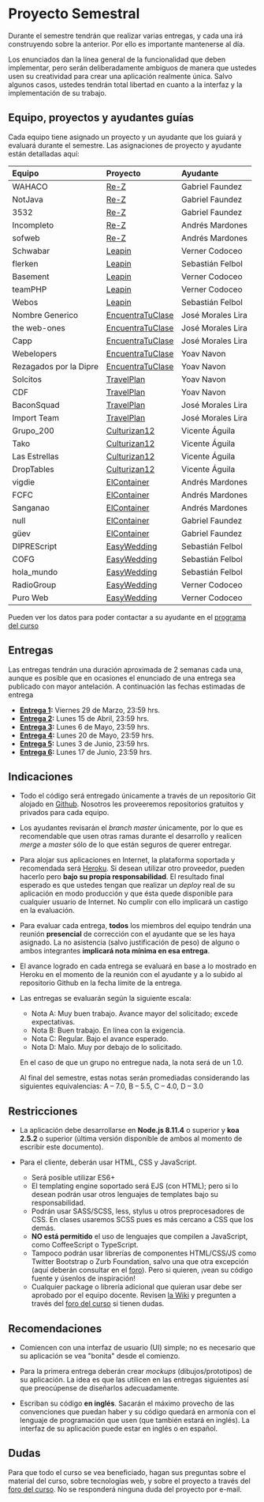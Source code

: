# Proyecto Semestral

Durante el semestre tendrán que realizar varias entregas, y cada una irá construyendo sobre la anterior. Por ello es importante mantenerse al día.

Los enunciados dan la línea general de la funcionalidad que deben implementar, pero serán deliberadamente ambiguos de manera que ustedes usen su creatividad para crear una aplicación realmente única. Salvo algunos casos, ustedes tendrán total libertad en cuanto a la interfaz y la implementación de su trabajo.

## Equipo, proyectos y ayudantes guías

Cada equipo tiene asignado un proyecto y un ayudante que los guiará y evaluará durante el semestre. Las asignaciones de proyecto y ayudante están detalladas aquí:

| Equipo  | Proyecto | Ayudante |
|:---------------------- |:---------------------------| :------|
| WAHACO                 |  [Re-Z](https://docs.google.com/document/d/12Z_E5eLQOlIlj7V4ogaQ0MrkUAdKtwwK83n3gruepNs/edit?usp=sharing)      | Gabriel Faundez     |
| NotJava                |  [Re-Z](https://docs.google.com/document/d/12Z_E5eLQOlIlj7V4ogaQ0MrkUAdKtwwK83n3gruepNs/edit?usp=sharing)      | Gabriel Faundez     |
| 3532                   |  [Re-Z](https://docs.google.com/document/d/12Z_E5eLQOlIlj7V4ogaQ0MrkUAdKtwwK83n3gruepNs/edit?usp=sharing)      | Gabriel Faundez     |
| Incompleto             |  [Re-Z](https://docs.google.com/document/d/12Z_E5eLQOlIlj7V4ogaQ0MrkUAdKtwwK83n3gruepNs/edit?usp=sharing)      | Andrés Mardones     |
| sofweb                 |  [Re-Z](https://docs.google.com/document/d/12Z_E5eLQOlIlj7V4ogaQ0MrkUAdKtwwK83n3gruepNs/edit?usp=sharing)      | Andrés Mardones     |
| Schwabar               |  [Leapin](https://docs.google.com/document/d/1f_pqys0On6WQLmpHFvsHBFmdH5PN9o_jza8o20fy56E/edit?usp=sharing)      | Verner Codoceo      |
| flerken                |  [Leapin](https://docs.google.com/document/d/1f_pqys0On6WQLmpHFvsHBFmdH5PN9o_jza8o20fy56E/edit?usp=sharing)      | Sebastián Felbol    |
| Basement               |  [Leapin](https://docs.google.com/document/d/1f_pqys0On6WQLmpHFvsHBFmdH5PN9o_jza8o20fy56E/edit?usp=sharing)      | Verner Codoceo      |
| teamPHP                |  [Leapin](https://docs.google.com/document/d/1f_pqys0On6WQLmpHFvsHBFmdH5PN9o_jza8o20fy56E/edit?usp=sharing)      | Verner Codoceo      |
| Webos                  |  [Leapin](https://docs.google.com/document/d/1f_pqys0On6WQLmpHFvsHBFmdH5PN9o_jza8o20fy56E/edit?usp=sharing)      | Sebastián Felbol    |
| Nombre Generico        |  [EncuentraTuClase](https://docs.google.com/document/d/1uav7VCsBrMMVAv55pjmq00BkoZkjo84PncXTYj8sGYg/edit?usp=sharing)      | José Morales Lira   |
| the web-ones           |  [EncuentraTuClase](https://docs.google.com/document/d/1uav7VCsBrMMVAv55pjmq00BkoZkjo84PncXTYj8sGYg/edit?usp=sharing)      | José Morales Lira   |
| Capp                   |  [EncuentraTuClase](https://docs.google.com/document/d/1uav7VCsBrMMVAv55pjmq00BkoZkjo84PncXTYj8sGYg/edit?usp=sharing)      | José Morales Lira   |
| Webelopers             |  [EncuentraTuClase](https://docs.google.com/document/d/1uav7VCsBrMMVAv55pjmq00BkoZkjo84PncXTYj8sGYg/edit?usp=sharing)      | Yoav Navon          |
| Rezagados por la Dipre |  [EncuentraTuClase](https://docs.google.com/document/d/1uav7VCsBrMMVAv55pjmq00BkoZkjo84PncXTYj8sGYg/edit?usp=sharing)      | Yoav Navon          |
| Solcitos               |  [TravelPlan](https://docs.google.com/document/d/1QjRTJzZy_alGnRNeemSW0DtP3rYpggvBh6UkbL2BE2c/edit?usp=sharing)      | Yoav Navon          |
| CDF                    |  [TravelPlan](https://docs.google.com/document/d/1QjRTJzZy_alGnRNeemSW0DtP3rYpggvBh6UkbL2BE2c/edit?usp=sharing)      | Yoav Navon          |
| BaconSquad             |  [TravelPlan](https://docs.google.com/document/d/1QjRTJzZy_alGnRNeemSW0DtP3rYpggvBh6UkbL2BE2c/edit?usp=sharing)      | José Morales Lira   |
| Import Team            |  [TravelPlan](https://docs.google.com/document/d/1QjRTJzZy_alGnRNeemSW0DtP3rYpggvBh6UkbL2BE2c/edit?usp=sharing)      | José Morales Lira   |
| Grupo_200              |  [Culturizan12](https://docs.google.com/document/d/1wA3xYinyUGJW3zYN2vkoyAdGRFKa7beWN1uCMYvpgi8/edit?usp=sharing)      | Vicente Águila      |
| Tako                   |  [Culturizan12](https://docs.google.com/document/d/1wA3xYinyUGJW3zYN2vkoyAdGRFKa7beWN1uCMYvpgi8/edit?usp=sharing)      | Vicente Águila      |
| Las Estrellas          |  [Culturizan12](https://docs.google.com/document/d/1wA3xYinyUGJW3zYN2vkoyAdGRFKa7beWN1uCMYvpgi8/edit?usp=sharing)      | Vicente Águila      |
| DropTables             |  [Culturizan12](https://docs.google.com/document/d/1wA3xYinyUGJW3zYN2vkoyAdGRFKa7beWN1uCMYvpgi8/edit?usp=sharing)      | Vicente Águila      |
| vigdie                 |  [ElContainer](https://docs.google.com/document/d/1-c1aLwdUhI1O0IcXMQeLrShkn3YQrjkcyBwBPu-P2IE/edit?usp=sharing)      | Andrés Mardones     |
| FCFC                   |  [ElContainer](https://docs.google.com/document/d/1-c1aLwdUhI1O0IcXMQeLrShkn3YQrjkcyBwBPu-P2IE/edit?usp=sharing)      | Andrés Mardones     |
| Sanganao               |  [ElContainer](https://docs.google.com/document/d/1-c1aLwdUhI1O0IcXMQeLrShkn3YQrjkcyBwBPu-P2IE/edit?usp=sharing)      | Andrés Mardones     |
| null                   |  [ElContainer](https://docs.google.com/document/d/1-c1aLwdUhI1O0IcXMQeLrShkn3YQrjkcyBwBPu-P2IE/edit?usp=sharing)      | Gabriel Faundez     |
| güev                   |  [ElContainer](https://docs.google.com/document/d/1-c1aLwdUhI1O0IcXMQeLrShkn3YQrjkcyBwBPu-P2IE/edit?usp=sharing)      | Gabriel Faundez     |
| DIPREScript            |  [EasyWedding](https://docs.google.com/document/d/1BfLXUTcOJ7eXdVgXmZ34htYd22O4DguSdakBKqGWbeg/edit?usp=sharing)      | Sebastián Felbol    |
| COFG                   |  [EasyWedding](https://docs.google.com/document/d/1BfLXUTcOJ7eXdVgXmZ34htYd22O4DguSdakBKqGWbeg/edit?usp=sharing)      | Sebastián Felbol    |
| hola_mundo             |  [EasyWedding](https://docs.google.com/document/d/1BfLXUTcOJ7eXdVgXmZ34htYd22O4DguSdakBKqGWbeg/edit?usp=sharing)      | Sebastián Felbol    |
| RadioGroup             |  [EasyWedding](https://docs.google.com/document/d/1BfLXUTcOJ7eXdVgXmZ34htYd22O4DguSdakBKqGWbeg/edit?usp=sharing)      | Verner Codoceo      |
| Puro Web               |  [EasyWedding](https://docs.google.com/document/d/1BfLXUTcOJ7eXdVgXmZ34htYd22O4DguSdakBKqGWbeg/edit?usp=sharing)      | Verner Codoceo      |

Pueden ver los datos para poder contactar a su ayudante en el [programa del curso](../../../#equipo)

## Entregas

Las entregas tendrán una duración aproximada de 2 semanas cada una, aunque es posible que en ocasiones el enunciado de una entrega sea publicado con mayor antelación. A continuación las fechas estimadas de entrega

* **[Entrega 1](enunciados/entrega1.md):** Viernes 29 de Marzo, 23:59 hrs.
* **[Entrega 2](enunciados/entrega2.md):** Lunes 15 de Abril, 23:59 hrs.
* **[Entrega 3](enunciados/entrega3.md):** Lunes 6 de Mayo, 23:59 hrs.
* **[Entrega 4](enunciados/entrega4.md):** Lunes 20 de Mayo, 23:59 hrs.
* **[Entrega 5](enunciados/entrega5.md):** Lunes 3 de Junio, 23:59 hrs.
* **[Entrega 6](enunciados/entrega6.md):** Lunes 17 de Junio, 23:59 hrs.

## Indicaciones

* Todo el código será entregado únicamente a través de un repositorio Git alojado en [Github](https://github.com). Nosotros les proveeremos repositorios gratuitos y privados para cada equipo.

* Los ayudantes revisarán el *branch master* únicamente, por lo que es recomendable que usen otras ramas durante el desarrollo y realicen *merge* a *master* sólo de lo que están seguros de querer entregar.

* Para alojar sus aplicaciones en Internet, la plataforma soportada y recomendada será [Heroku](https://www.heroku.com/). Si desean utilizar otro proveedor, pueden hacerlo pero **bajo su propia responsabilidad**. El resultado final esperado es que ustedes tengan que realizar un *deploy* real de su aplicación en modo producción y que ésta quede disponible para cualquier usuario de Internet. No cumplir con ello implicará un castigo en la evaluación.

* Para evaluar cada entrega, **todos** los miembros del equipo tendrán una reunión **presencial** de corrección con el ayudante que se les haya asignado. La no asistencia (salvo justificación de peso) de alguno o ambos integrantes **implicará nota mínima en esa entrega**.

* El avance logrado en cada entrega se evaluará en base a lo mostrado en Heroku en el momento de la reunión con el ayudante y a lo subido al repositorio Github en la fecha límite de la entrega.

* Las entregas se evaluarán según la siguiente escala:
	* Nota A: Muy buen trabajo. Avance mayor del solicitado; excede expectativas.
	* Nota B: Buen trabajo. En línea con la exigencia.
	* Nota C: Regular. Bajo el avance esperado.
	* Nota D: Malo. Muy por debajo de lo solicitado.

	En el caso de que un grupo no entregue nada, la nota será de un 1.0.

	Al final del semestre, estas notas serán promediadas considerando las siguientes equivalencias: A – 7.0, B – 5.5, C – 4.0, D – 3.0

## Restricciones

* La aplicación debe desarrollarse en **Node.js 8.11.4** o superior y **koa 2.5.2** o superior (última versión disponible de ambos al momento de escribir este documento).

* Para el cliente, deberán usar HTML, CSS y JavaScript.
	* Será posible utilizar ES6+
	* El templating engine soportado será EJS (con HTML); pero si lo desean podrán usar otros lenguajes de templates bajo su responsabilidad.
	* Podrán usar SASS/SCSS, less, stylus u otros preprocesadores de CSS. En clases usaremos SCSS pues es más cercano a CSS que los demás.
	* **NO está permitido** el uso de lenguajes que compilen a JavaScript, como CoffeeScript o TypeScript.
	* Tampoco podrán usar librerías de componentes HTML/CSS/JS como Twitter Bootstrap o Zurb Foundation, salvo una que otra excepción (aquí deberán consultar en el [foro](../../../#foro)). Pero si quieren, ¡vean su código fuente y úsenlos de inspiración!
	* Cualquier package o librería adicional que quieran usar debe ser aprobado por el equipo docente. Revisen [la Wiki](../../../wiki/Packages) y pregunten a través del [foro del curso](../../../#foro) si tienen dudas.

## Recomendaciones

* Comiencen con una interfaz de usuario (UI) simple; no es necesario que su aplicación se vea "bonita" desde el comienzo.

* Para la primera entrega deberán crear *mockups* (dibujos/prototipos) de su aplicación. La idea es que las utilicen en las entregas siguientes así que preocúpense de diseñarlos adecuadamente.

* Escriban su código **en inglés**. Sacarán el máximo provecho de las convenciones que puedan haber y su código quedará en armonía con el lenguaje de programación que usen (que también estará en inglés). La interfaz de su aplicación puede estar en inglés o en español.

## Dudas
Para que todo el curso se vea beneficiado, hagan sus preguntas sobre el material del curso, sobre tecnologías web, y sobre el proyecto a través del [foro del curso](../../../#foro).  No se responderá ninguna duda del proyecto por e-mail.
